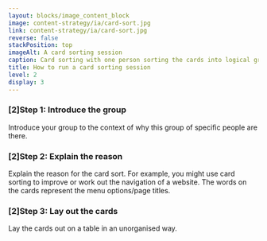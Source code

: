 ```yaml
---
layout: blocks/image_content_block
image: content-strategy/ia/card-sort.jpg
link: content-strategy/ia/card-sort.jpg
reverse: false
stackPosition: top
imageAlt: A card sorting session
caption: Card sorting with one person sorting the cards into logical groups and the other making notes about the session.
title: How to run a card sorting session
level: 2
display: 3
---
```

### [2]Step 1: Introduce the group
Introduce your group to the context of why this group of specific people are there.

### [2]Step 2: Explain the reason
Explain the reason for the card sort. For example, you might use card sorting to improve or work out the navigation of a website. The words on the cards represent the menu options/page titles.

### [2]Step 3: Lay out the cards
Lay the cards out on a table in an unorganised way.